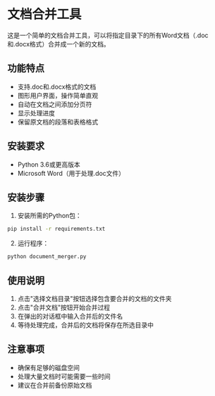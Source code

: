 # 文档合并工具

这是一个简单的文档合并工具，可以将指定目录下的所有Word文档（.doc和.docx格式）合并成一个新的文档。

## 功能特点

- 支持.doc和.docx格式的文档
- 图形用户界面，操作简单直观
- 自动在文档之间添加分页符
- 显示处理进度
- 保留原文档的段落和表格格式

## 安装要求

- Python 3.6或更高版本
- Microsoft Word（用于处理.doc文件）

## 安装步骤

1. 安装所需的Python包：
```bash
pip install -r requirements.txt
```

2. 运行程序：
```bash
python document_merger.py
```

## 使用说明

1. 点击"选择文档目录"按钮选择包含要合并的文档的文件夹
2. 点击"合并文档"按钮开始合并过程
3. 在弹出的对话框中输入合并后的文件名
4. 等待处理完成，合并后的文档将保存在所选目录中

## 注意事项

- 确保有足够的磁盘空间
- 处理大量文档时可能需要一些时间
- 建议在合并前备份原始文档 